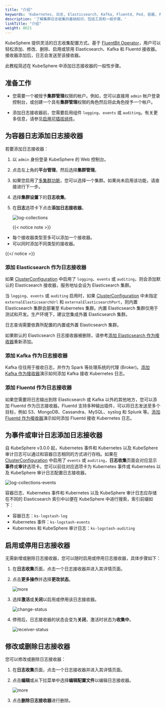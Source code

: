 ```yaml
---
title: "介绍"
keywords: 'Kubernetes, 日志, Elasticsearch, Kafka, Fluentd, Pod, 容器, Fluentbit, 输出'
description: '了解集群日志收集的基础知识，包括工具和一般步骤。'
linkTitle: "介绍"
weight: 8621
---
```


KubeSphere 提供灵活的日志收集配置方式。基于 [FluentBit Operator](https://github.com/kubesphere/fluentbit-operator/)，用户可以轻松添加、修改、删除、启用或禁用 Elasticsearch、Kafka 和 Fluentd 接收器。接收器添加后，日志会发送至该接收器。

此教程简述在 KubeSphere 中添加日志接收器的一般性步骤。

## 准备工作

- 您需要一个被授予**集群管理**权限的帐户。例如，您可以直接用 `admin` 帐户登录控制台，或创建一个具有**集群管理**权限的角色然后将此角色授予一个帐户。

- 添加日志接收器前，您需要启用组件 `logging`、`events` 或 `auditing`。有关更多信息，请参见[启用可插拔组件](../../../../pluggable-components/)。

## 为容器日志添加日志接收器

若要添加日志接收器：

1. 以 `admin` 身份登录 KubeSphere 的 Web 控制台。

2. 点击左上角的**平台管理**，然后选择**集群管理**。

3. 如果您启用了[多集群功能](../../../../multicluster-management/)，您可以选择一个集群。如果尚未启用该功能，请直接进行下一步。

4. 选择**集群设置**下的**日志收集**。

5. 在**日志**选项卡下点击**添加日志接收器**。

   ![log-collections](/images/docs/cluster-administration/cluster-settings/log-collections/introduction/log-collections.png)

   {{< notice note >}}

- 每个接收器类型至多可以添加一个接收器。
- 可以同时添加不同类型的接收器。

{{</ notice >}}

### 添加 Elasticsearch 作为日志接收器

如果 [ClusterConfiguration](https://github.com/kubesphere/kubekey/blob/master/docs/config-example.md) 中启用了 `logging`、`events` 或 `auditing`，则会添加默认的 Elasticsearch 接收器，服务地址会设为 Elasticsearch 集群。

当  `logging`、`events` 或 `auditing` 启用时，如果 [ClusterConfiguration](https://github.com/kubesphere/kubekey/blob/master/docs/config-example.md) 中未指定 `externalElasticsearchUrl` 和 `externalElasticsearchPort`，则内置 Elasticsearch 集群会部署至 Kubernetes 集群。内置 Elasticsearch 集群仅用于测试和开发。生产环境下，建议您集成外置 Elasticsearch 集群。

日志查询需要依靠所配置的内置或外置 Elasticsearch 集群。

如果默认的 Elasticsearch 日志接收器被删除，请参考[添加 Elasticsearch 作为接收器](../add-es-as-receiver/)重新添加。

### 添加 Kafka 作为日志接收器

Kafka 往往用于接收日志，并作为 Spark 等处理系统的代理 (Broker)。[添加 Kafka 作为接收器](../add-kafka-as-receiver/)演示如何添加 Kafka 接收 Kubernetes 日志。

### 添加 Fluentd 作为日志接收器

如果您需要将日志输出到除 Elasticsearch 或 Kafka 以外的其他地方，您可以添加 Fluentd 作为日志接收器。Fluentd 支持多种输出插件，可以将日志发送至多个目标，例如 S3、MongoDB、Cassandra、MySQL、syslog 和 Splunk 等。[添加 Fluentd 作为接收器](../add-fluentd-as-receiver/)演示如何添加 Fluentd 接收 Kubernetes 日志。

## 为事件或审计日志添加日志接收器

自 KubeSphere v3.0.0 起，Kubernetes 事件和 Kubernetes 以及 KubeSphere 审计日志可以通过和容器日志相同的方式进行存档。如果在 [ClusterConfiguration](https://github.com/kubesphere/kubekey/blob/master/docs/config-example.md) 中启用了 `events` 或 `auditing`，**日志收集**页面会对应显示**事件**或**审计**选项卡。您可以前往对应选项卡为 Kubernetes 事件或 Kubernetes 以及 KubeSphere 审计日志配置日志接收器。

![log-collections-events](/images/docs/cluster-administration/cluster-settings/log-collections/introduction/log-collections-events.png)

容器日志、Kubernetes 事件和 Kubernetes 以及 KubeSphere 审计日志应存储在不同的 Elasticsearch 索引中以便在 KubeSphere 中进行搜索，索引前缀如下：

- 容器日志：`ks-logstash-log`
- Kubernetes 事件：`ks-logstash-events` 
- Kubernetes 和 KubeSphere 审计日志：`ks-logstash-auditing`

## 启用或停用日志接收器

无需新增或删除日志接收器，您可以随时启用或停用日志接收器，具体步骤如下：

1. 在**日志收集**页面，点击一个日志接收器并进入其详情页面。
2. 点击**更多操作**并选择**更改状态**。

    ![more](/images/docs/cluster-administration/cluster-settings/log-collections/introduction/more.png)

3. 选择**激活**或**关闭**以启用或停用该日志接收器。

    ![change-status](/images/docs/cluster-administration/cluster-settings/log-collections/introduction/change-status.png)

4. 停用后，日志接收器的状态会变为**关闭**，激活时状态为**收集中**。

    ![receiver-status](/images/docs/cluster-administration/cluster-settings/log-collections/introduction/receiver-status.png)

## 修改或删除日志接收器

您可以修改或删除日志接收器：

1. 在**日志收集**页面，点击一个日志接收器并进入其详情页面。
2. 点击**编辑**或从下拉菜单中选择**编辑配置文件**以编辑日志接收器。

    ![more](/images/docs/cluster-administration/cluster-settings/log-collections/introduction/more.png)

3. 点击**删除日志接收器**进行删除。
